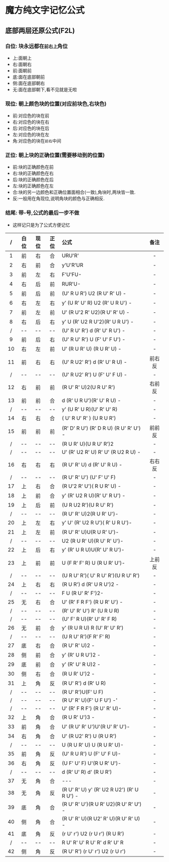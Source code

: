 
# 魔方纯文字记忆公式

## 底部两层还原公式(F2L)

### 白位: 块永远都在`前右上`角位

- 上:面朝上
- 右:面朝右
- 前:面朝前
- 底:面在底部朝前
- 侧:面在底部朝右
- 无:面在底部朝下,看不见就是无啦

### 现位: 朝上颜色块的位置(对应前块色,右块色)

- 前:对应色的块在前
- 右:对应色的块在右
- 后:对应色的块在后
- 左:对应色的块在左
- 角:对应色的块在`前右`中间

### 正位: 朝上块的正确位置(需要移动到的位置)

- 前:块的正确颜色在前
- 右:块的正确颜色在右
- 后:块的正确颜色在后
- 左:块的正确颜色在左
- 合:块的另一边颜色和正确位置面相合(一致),角块时,两块皆一致.
- 反:一般用在角现位,说明角块的颜色与正确相反.

### 结尾: 带-号,公式的最后一步不做

- 这样记只是为了公式方便记忆

|/| 白位 | 现位 | 正位 | 公式 | 备注 |
| :---: | :---: | :---: | :---: | :--- | :---: |
|1|前|右|合| URU'R' | - |
|2|右|前|合| y'U'R'UR| - |
|3|前|左|右| F'U'FU- | - |
|4|右|后|前| RUR'U- | - |
|5|前|后|前| (U' R U R') U2 (R U' R' U) - | - |
|6|右|左|右| y' (U R' U' R) U2 (R' U R U') - | - |
|7|前|左|前| U' (R U'2 R' U2)(R U' R' U) - | - |
|8|右|后|右| y' U (R' U2 R U'2)(R' U R U') - | - |
|/| -- | -- | -- | (U' R U' R') d (R' U' R U') - | - |
|9|前|后|右| (U' R U' R') U (F' U' F U') - | - |
|10|右|左|前| U' (R U R' U) (R U R' U) - | - |
|11|前|右|右| (U' R U2' R') d (R' U' R U) - | 前右反 |
|/| -- | -- | -- | (U' R U2' R') U (F' U' F U) - | - |
|12|右|前|前| (R U' R' U)2(U R U' R') | 右前反 |
|13|前|前|合| d (R' U R U')(R' U' R U) - | - |
|/| -- | -- | -- | y' (U R' U R)(U' R' U' R) | - |
|14|右|右|合| ( U' R U' R' ) (U R U R') | - |
|15|前|前|前| (R' D' R U') (R' D R U) (R U' R' U') - | 前前反 |
|/| -- | -- | -- | (R U R' U)(U R U' R')2| - |
|/| -- | -- | -- | U' (R' U2 R' U) R' U' (R U2 R U) - | - |
|16|右|右|右| (R U' R' U) d (R' U' R U) - | 右右反 |
|/| -- | -- | -- | (R U' R' U') (U' F' U' F) | - |
|17|上|右|合| (R U'2 R' U')( R U R' U) - | - |
|18|上|前|合| y' (R' U2 R U)(R' U' R U') - | - |
|19|上|后|前| (U R U2 R')(U R U' R') | - |
|/| -- | -- | -- | (R U' R' U)2(R U R' U')- | - |
|20|上|左|右| y' U' (R' U2 R U')( R' U R U')- | - |
|21|上|左|前| (R U' R' U)U(R U R' U')- | - |
|/| -- | -- | -- | U2 (R U R' U)(R U' R' U')- | - |
|22|上|后|右| y' (R' U R U)U(R' U' R U')- | - |
|23|上|前|前| U (F R' F' R) U (R U R' U')- | 上前反 |
|/| -- | -- | -- | (U R U' R')( U' R U' R')(U R U' R') | - |
|24|上|右|右| (R U R') d (R' U R U')2 - | - |
|/| -- | -- | -- | F U (R U' R' F')2- | - |
|25|无|右|合| U' (R' F R F') (R U R' U') - | - |
|/| -- | -- | -- | (R' U' R' U') R' (U R U R) | - |
|/| -- | -- | -- | (U' F' R U)(R' U' R' F R) | - |
|26|无|前|合| y' (R U R U) R (U' R' U' R') | - |
|/| -- | -- | -- | (U R U' R')(F R' F' R) | - |
|27|底|右|合| (R U' R' U)2 - | - |
|28|侧|前|合| y' (R' U R U')2 - | - |
|29|底|前|合| y' (R' U' R U)2 - | - |
|30|侧|右|合| (R U R' U')2 - | - |
|31|上|角|反| (R U' R') d (R' U R) | - |
|/| -- | -- | -- | (R U' R')U(F' U F) | - |
|/| -- | -- | -- | (R U' R' U)(F' U F U') -'| - |
|/| -- | -- | -- | U' (R' F R F') (R U' R' U)- | - |
|32|上|角|合| (R U R' U')3 - | - |
|33|前|角|合| U' (R U' R' U')U'(R U' R' U')- | - |
|34|右|角|合| U' (R U2' R') U (R U R') | - |
|/| -- | -- | -- | U (R U R' U) U (R U R' U)- | - |
|35|前|角|反| (U' R U R') U (F' U' F U)- | - |
|36|右|角|反| (U F' U' F) U'(R U R' U')- | - |
|/| -- | -- | -- | d (R' U' R) d' (R U R') | - |
|37|无|角|合| --- | - |
|38|无|角|反| (R U' R' U) y' (R' U2 R U2') (R' U R U') - | - |
|39|底|角|合| (R U' R' U')(R U R' U2)(R U' R' U') - | - |
|40|侧|角|合| (R U' R' U)(R U2' R' U)(R U' R' U) - | - |
|41|底|角|反| (r U' r') U2 (r U r') (R U R') | - |
|/| -- | -- | -- | R U' R' U' R U' R' d R' U' R | - |
|42|侧|角|反| (R U' R') (r U' r') U2 (r U r') | - |
